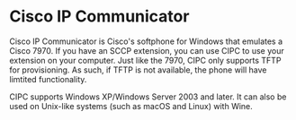 # Cisco IP Communicator

Cisco IP Communicator is Cisco's softphone for Windows that emulates a Cisco 7970. If you have an SCCP extension, you can use CIPC to use your extension on your computer. Just like the 7970, CIPC only supports TFTP for provisioning. As such, if TFTP is not available, the phone will have limtited functionality. 

CIPC supports Windows XP/Windows Server 2003 and later. It can also be used on Unix-like systems (such as macOS and Linux) with Wine.
